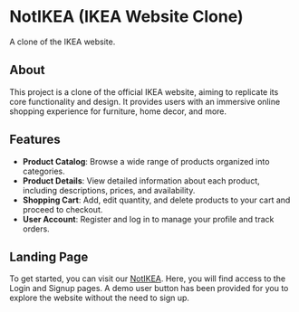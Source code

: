 # NotIKEA (IKEA Website Clone)

A clone of the IKEA website.

## About

This project is a clone of the official IKEA website, aiming to replicate its core functionality and design. It provides users with an immersive online shopping experience for furniture, home decor, and more.

## Features

- **Product Catalog**: Browse a wide range of products organized into categories.
- **Product Details**: View detailed information about each product, including descriptions, prices, and availability.
- **Shopping Cart**: Add, edit quantity, and delete products to your cart and proceed to checkout.
- **User Account**: Register and log in to manage your profile and track orders.

## Landing Page

To get started, you can visit our [NotIKEA](https://notikea-2t7l.onrender.com). Here, you will find access to the Login and Signup pages. A demo user button has been provided for you to explore the website without the need to sign up.

